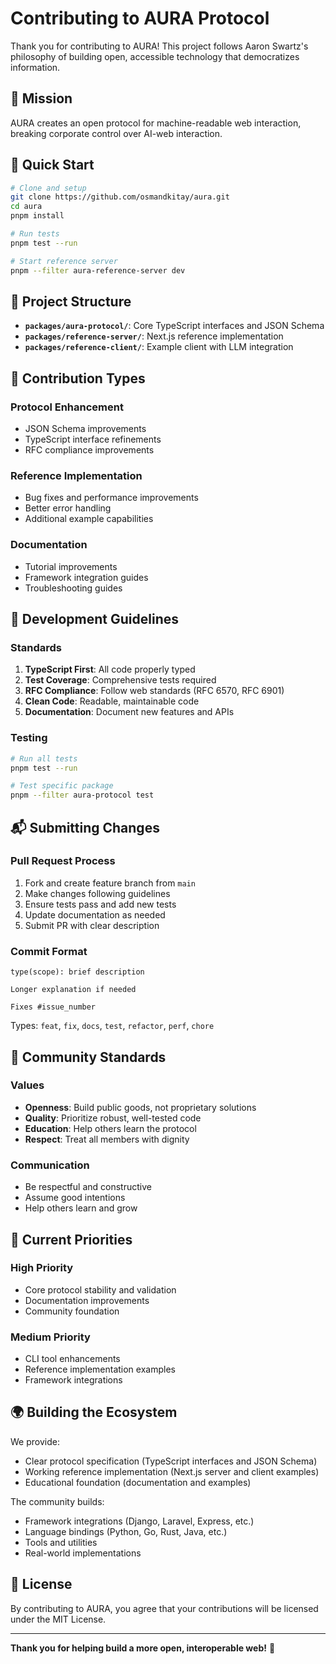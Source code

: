# Contributing to AURA Protocol

Thank you for contributing to AURA! This project follows Aaron Swartz's philosophy of building open, accessible technology that democratizes information.

## 🌟 Mission

AURA creates an open protocol for machine-readable web interaction, breaking corporate control over AI-web interaction.

## 🚀 Quick Start

```bash
# Clone and setup
git clone https://github.com/osmandkitay/aura.git
cd aura
pnpm install

# Run tests
pnpm test --run

# Start reference server
pnpm --filter aura-reference-server dev
```

## 📁 Project Structure

- **`packages/aura-protocol/`**: Core TypeScript interfaces and JSON Schema
- **`packages/reference-server/`**: Next.js reference implementation  
- **`packages/reference-client/`**: Example client with LLM integration

## 📝 Contribution Types

### Protocol Enhancement
- JSON Schema improvements
- TypeScript interface refinements
- RFC compliance improvements

### Reference Implementation
- Bug fixes and performance improvements
- Better error handling
- Additional example capabilities

### Documentation
- Tutorial improvements
- Framework integration guides
- Troubleshooting guides

## 🔧 Development Guidelines

### Standards
1. **TypeScript First**: All code properly typed
2. **Test Coverage**: Comprehensive tests required
3. **RFC Compliance**: Follow web standards (RFC 6570, RFC 6901)
4. **Clean Code**: Readable, maintainable code
5. **Documentation**: Document new features and APIs

### Testing
```bash
# Run all tests
pnpm test --run

# Test specific package
pnpm --filter aura-protocol test
```

## 📬 Submitting Changes

### Pull Request Process
1. Fork and create feature branch from `main`
2. Make changes following guidelines
3. Ensure tests pass and add new tests
4. Update documentation as needed
5. Submit PR with clear description

### Commit Format
```
type(scope): brief description

Longer explanation if needed

Fixes #issue_number
```

Types: `feat`, `fix`, `docs`, `test`, `refactor`, `perf`, `chore`

## 🤝 Community Standards

### Values
- **Openness**: Build public goods, not proprietary solutions
- **Quality**: Prioritize robust, well-tested code
- **Education**: Help others learn the protocol
- **Respect**: Treat all members with dignity

### Communication
- Be respectful and constructive
- Assume good intentions
- Help others learn and grow

## 🎯 Current Priorities

### High Priority
- Core protocol stability and validation
- Documentation improvements
- Community foundation

### Medium Priority
- CLI tool enhancements
- Reference implementation examples
- Framework integrations

## 🌍 Building the Ecosystem

We provide:
- Clear protocol specification (TypeScript interfaces and JSON Schema)
- Working reference implementation (Next.js server and client examples)
- Educational foundation (documentation and examples)

The community builds:
- Framework integrations (Django, Laravel, Express, etc.)
- Language bindings (Python, Go, Rust, Java, etc.)
- Tools and utilities
- Real-world implementations

## 📄 License

By contributing to AURA, you agree that your contributions will be licensed under the MIT License.

---

**Thank you for helping build a more open, interoperable web!** 🚀 